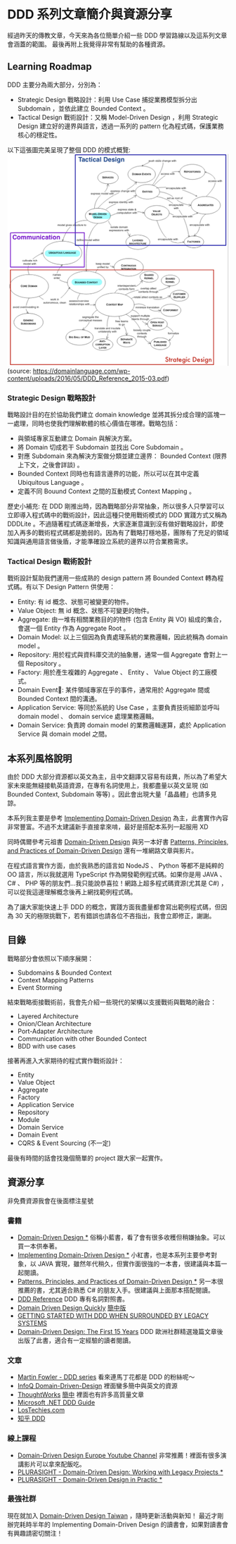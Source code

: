 # DDD 系列文章簡介與資源分享

經過昨天的傳教文章，今天來為各位簡單介紹一些 DDD 學習路線以及這系列文章會涵蓋的範圍。
最後再附上我覺得非常有幫助的各種資源。

## Learning Roadmap

DDD 主要分為兩大部分，分別為：

- Strategic Design 戰略設計：利用 Use Case 捕捉業務模型拆分出 Subdomain ，並依此建立 Bounded Context 。
- Tactical Design 戰術設計：又稱 Model-Driven Design ，利用 Strategic Design 建立好的邊界與語言，透過一系列的 pattern 化為程式碼，保護業務核心的穩定性。

以下這張圖完美呈現了整個 DDD 的模式概覽:
![img](./roadmap.jpeg)
(source: https://domainlanguage.com/wp-content/uploads/2016/05/DDD_Reference_2015-03.pdf)

### Strategic Design 戰略設計

戰略設計目的在於協助我們建立 domain knowledge 並將其拆分成合理的區塊一一處理，同時也使我們理解軟體的核心價值在哪裡。戰略包括：

- 與領域專家互動建立 Domain 與解決方案。
- 將 Domain 切成若干 Subdomain 並找出 Core Subdomain 。
- 對應 Subdomain 來為解決方案做分類並建立邊界： Bounded Context (限界上下文，之後會詳談) 。
- Bounded Context 同時也有語言邊界的功能，所以可以在其中定義 Ubiquitous Language 。
- 定義不同 Bouund Context 之間的互動模式 Context Mapping 。

歷史小補充: 在 DDD 剛推出時，因為戰略部分非常抽象，所以很多人只學習可以立即導入程式碼中的戰術設計，因此這種只使用戰術模式的 DDD 實踐方式又稱為 DDDLite 。不過隨著程式碼逐漸增長，大家逐漸意識到沒有做好戰略設計，即使加入再多的戰術程式碼都是脆弱的。因為有了戰略打穩地基，團隊有了充足的領域知識與通用語言做後盾，才能準確設立系統的邊界以符合業務需求。

### Tactical Design 戰術設計

戰術設計幫助我們運用一些成熟的 design pattern 將 Bounded Context 轉為程式碼。有以下 Design Pattern 供使用：

- Entity: 有 id 概念、狀態可被變更的物件。
- Value Object: 無 id 概念、狀態不可變更的物件。
- Aggregate: 由一堆有相關業務目的的物件 (包含 Entity 與 VO) 組成的集合，會選一個 Entity 作為 Aggregate Root 。
- Domain Model: 以上三個因為負責處理系統的業務邏輯，因此統稱為 domain model 。
- Repository: 用於程式與資料庫交流的抽象層，通常一個 Aggregate 會對上一個 Repository 。
- Factory: 用於產生複雜的 Aggregate 、 Entity 、 Value Object 的工廠模式。
- Domain Event: 某件領域專家在乎的事件，通常用於 Aggregate 間或 Bounded Context 間的溝通。
- Application Service: 等同於系統的 Use Case ，主要負責技術細節並呼叫 domain model 、 domain service 處理業務邏輯。
- Domain Service: 負責跨 domain model 的業務邏輯運算，處於 Application Service 與 domain model 之間。

## 本系列風格說明

由於 DDD 大部分資源都以英文為主，且中文翻譯又容易有歧異，所以為了希望大家未來能無縫接軌英語資源，在專有名詞使用上，我都盡量以英文呈現 (如 Bounded Context, Subdomain 等等) 。因此會出現大量「晶晶體」也請多見諒。

本系列我主要是參考 [Implementing Domain-Driven Design](https://www.tenlong.com.tw/products/9787121224485) 為主，此書實作內容非常豐富。不過不太建議新手直接拿來啃，最好是搭配本系列一起服用 XD

同時偶爾參考元祖書 [Domain-Driven Design](https://www.tenlong.com.tw/products/9789864343874?list_name=c-domain-driven-design) 與另一本好書 [Patterns, Principles, and Practices of Domain-Driven Design](https://www.tenlong.com.tw/products/9781118714706?list_name=srh) 還有一堆網路文章與影片。

在程式語言實作方面，由於我熟悉的語言如 NodeJS 、 Python 等都不是純粹的 OO 語言，所以我就選用 TypeScript 作為開發範例程式碼。如果你是用 JAVA 、 C# 、 PHP 等的朋友們...我只能說恭喜拉！網路上超多程式碼資源(尤其是 C#) ，可以從我這邊理解概念後再上網找範例程式碼。

為了讓大家能快速上手 DDD 的概念，實踐方面我盡量都會寫出範例程式碼，但因為 30 天的極限挑戰下，若有錯誤也請各位不吝指出，我會立即修正，謝謝。

## 目錄

戰略部分會依照以下順序展開：

- Subdomains & Bounded Context
- Context Mapping Patterns
- Event Storming

結束戰略銜接戰術前，我會先介紹一些現代的架構以支援戰術與戰略的融合：

- Layered Architecture
- Onion/Clean Architecture
- Port-Adapter Architecture
- Communication with other Bounded Contect
- BDD with use cases

接著再進入大家期待的程式實作戰術設計：

- Entity
- Value Object
- Aggregate
- Factory
- Application Service
- Repository
- Module
- Domain Service
- Domain Event
- CQRS & Event Sourcing (不一定)

最後有時間的話會找幾個簡單的 project 跟大家一起實作。

## 資源分享

非免費資源我會在後面標注星號

### 書籍

- [Domain-Driven Design \*](https://www.tenlong.com.tw/products/9789864343874?list_name=c-domain-driven-design) 俗稱小藍書，看了會有很多收穫但稍嫌抽象。可以買一本供奉著。
- [Implementing Domain-Driven Design \*](https://www.tenlong.com.tw/products/9787121224485) 小紅書，也是本系列主要參考對象，以 JAVA 實現，雖然年代稍久，但實作面很強的一本書，很建議與本篇一起閱讀。
- [Patterns, Principles, and Practices of Domain-Driven Design \*](https://www.tenlong.com.tw/products/9781118714706?list_name=srh) 另一本很推薦的書，尤其適合熟悉 C# 的朋友入手。很建議與上面那本搭配閱讀。
- [DDD Reference](http://domainlanguage.com/ddd/reference/) DDD 專有名詞對照書。
- [Domain Driven Design Quickly](https://www.infoq.com/minibooks/domain-driven-design-quickly/) [簡中版](https://www.infoq.cn/article/domain-driven-design-quickly?fbclid=IwAR1evqEP9h3Kj04tU5N0_oUPydmJmsuNahKUKqwz3TKgL84izTfxY9g39ks)
- [GETTING STARTED WITH DDD WHEN SURROUNDED BY LEGACY SYSTEMS](http://domainlanguage.com/wp-content/uploads/2016/04/GettingStartedWithDDDWhenSurroundedByLegacySystemsV1.pdf)
- [Domain-Driven Design: The First 15 Years](https://leanpub.com/ddd_first_15_years) DDD 歐洲社群精選幾篇文章後出版了此書，適合有一定經驗的讀者閱讀。

### 文章

- [Martin Fowler - DDD series](https://martinfowler.com/tags/domain%20driven%20design.html) 看來連馬丁花都是 DDD 的粉絲呢～
- [InfoQ Domain-Driven-Design](https://www.infoq.com/domain-driven-design/) 裡面蠻多簡中與英文的資源
- [ThoughtWorks](https://www.thoughtworks.com) [簡中](https://info.thoughtworks.com/CN-Company-Introduction.html) 裡面也有許多高質量文章
- [Microsoft .NET DDD Guide](https://docs.microsoft.com/zh-tw/dotnet/architecture/microservices/microservice-ddd-cqrs-patterns/)
- [LosTechies.com](https://lostechies.com/jimmybogard/2010/02/04/strengthening-your-domain-a-primer/)
- [知乎 DDD ](https://www.zhihu.com/topic/19826540/hot)

### 線上課程

- [Domain-Driven Design Europe Youtube Channel](https://www.youtube.com/channel/UC3PGn-hQdbtRiqxZK9XBGqQ) 非常推薦！裡面有很多演講影片可以拿來配飯吃。
- [PLURASIGHT - Domain-Driven Design: Working with Legacy Projects \*](https://www.pluralsight.com/courses/domain-driven-design-legacy-projects)
- [PLURASIGHT - Domain-Driven Design in Practic \*](https://www.pluralsight.com/courses/domain-driven-design-in-practice)

### 最強社群

現在就加入 [Domain-Driven Design Taiwan](https://www.facebook.com/groups/dddtaiwan/) ，隨時更新活動與新知！
最近才剛辦完耗時半年的 Implementing Domain-Driven Design 的讀書會，如果對讀書會有興趣請密切關注！
